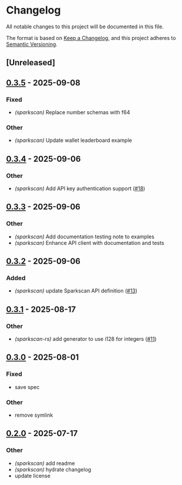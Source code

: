 # Changelog

All notable changes to this project will be documented in this file.

The format is based on [Keep a Changelog](https://keepachangelog.com/en/1.0.0/),
and this project adheres to [Semantic Versioning](https://semver.org/spec/v2.0.0.html).

## [Unreleased]

## [0.3.5](https://github.com/flashnetxyz/sparkscan-rs/compare/sparkscan_v0.3.4...sparkscan_v0.3.5) - 2025-09-08

### Fixed

- *(sparkscan)* Replace number schemas with f64

### Other

- *(sparkscan)* Update wallet leaderboard example

## [0.3.4](https://github.com/flashnetxyz/sparkscan-rs/compare/sparkscan_v0.3.3...sparkscan_v0.3.4) - 2025-09-06

### Other

- *(sparkscan)* Add API key authentication support ([#18](https://github.com/flashnetxyz/sparkscan-rs/pull/18))

## [0.3.3](https://github.com/flashnetxyz/sparkscan-rs/compare/sparkscan_v0.3.2...sparkscan_v0.3.3) - 2025-09-06

### Other

- *(sparkscan)* Add documentation testing note to examples
- *(sparkscan)* Enhance API client with documentation and tests

## [0.3.2](https://github.com/flashnetxyz/sparkscan-rs/compare/sparkscan_v0.3.1...sparkscan_v0.3.2) - 2025-09-06

### Added

- *(sparkscan)* update Sparkscan API definition ([#13](https://github.com/flashnetxyz/sparkscan-rs/pull/13))

## [0.3.1](https://github.com/flashnetxyz/sparkscan-rs/compare/sparkscan_v0.3.0...sparkscan_v0.3.1) - 2025-08-17

### Other

- *(sparkscan-rs)* add generator to use i128 for integers ([#11](https://github.com/flashnetxyz/sparkscan-rs/pull/11))

## [0.3.0](https://github.com/flashnetxyz/sparkscan-rs/compare/sparkscan_v0.2.0...sparkscan_v0.3.0) - 2025-08-01

### Fixed

- save spec

### Other

- remove symlink

## [0.2.0](https://github.com/flashnetxyz/sparkscan-rs/compare/sparkscan_v0.1.1...sparkscan_v0.2.0) - 2025-07-17

### Other

- *(sparkscan)* add readme
- *(sparkscan)* hydrate changelog
- update license
